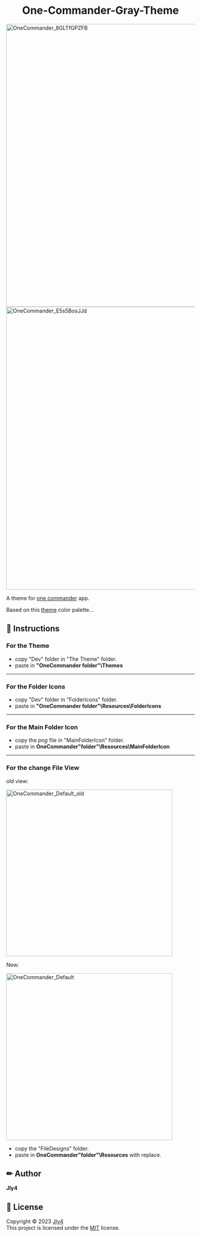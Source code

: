 <h1 align = "center">One-Commander-Gray-Theme</h1>

<img width="753" alt="OneCommander_8GLTfGPZFB" src="https://github.com/Jly4/One-Commander-Gray-Theme/assets/65804380/7498c051-4678-45c6-a5bf-7a30c26708eb">
<img width="753" alt="OneCommander_E5s5BosJJd" src="https://github.com/Jly4/One-Commander-Gray-Theme/assets/65804380/772e069e-1b1c-483d-bc51-51983ffd153d">



A theme for [one commander](http://www.onecommander.com) app.
 
Based on this [theme](https://github.com/Abod1960/One-Commander-Dev-Theme) color palette...
  
 
## 🧾 Instructions


### For the Theme


- copy "Dev" folder in "The Theme" folder.
- paste in **"OneCommander folder"\Themes**

---
### For the Folder Icons

- copy "Dev" folder in "FolderIcons" folder.
- paste in **"OneCommander folder"\Resources\FolderIcons**

---
### For the Main Folder Icon

- copy the *png* file in "MainFolderIcon" folder.
- paste in **OneCommander"folder"\Resources\MainFolderIcon**

---
### For the change File View
old view:

<img width="444" alt="OneCommander_Default_old" src="https://github.com/Jly4/One-Commander-Gray-Theme/assets/65804380/49e6f07f-fa97-4379-beff-d671ddf6d28e">

New:

<img width="444" alt="OneCommander_Default" src="https://github.com/Jly4/One-Commander-Gray-Theme/assets/65804380/c510a5ea-be8a-4f1a-9e41-f2133224b06e">


- copy the "FileDesigns" folder.
- paste in **OneCommander"folder"\Resources** with replace.



## ✏ Author
 **Jly4**

## 📩 License

Copyright © 2023 [Jly4](https://github.com/Jly4)<br />
This project is licensed under the [MIT](https://github.com/Abod1960/One-Commander-Dev-Theme/blob/main/LICENSE) license.

